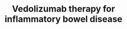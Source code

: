 ---
annotations:
- id: DOID:0050589
  type: Disease Ontology
  value: inflammatory bowel disease
- id: DOID:8577
  type: Disease Ontology
  value: ulcerative colitis
- id: CL:0002139
  parent: native cell
  type: Cell Type Ontology
  value: endothelial cell of vascular tree
- id: DOID:8778
  type: Disease Ontology
  value: Crohn's disease
- id: CL:0000542
  parent: native cell
  type: Cell Type Ontology
  value: lymphocyte
authors:
- Eweitz
citedin: ''
communities: []
description: '"Vedolizumab is a humanized monoclonal antibody with a predominantly
  gastrointestinal effect. It specifically inhibits leucocyte integrin α4β7, thus
  preventing its interaction with mucosal vascular addressin cell adhesion molecule
  1 (MAdCAM-1), which is involved in the migration of lymphocytes from the blood stream
  to the intestinal tissue. Vedolizumab is indicated in the treatment of moderate
  to severe active Crohn''s disease and ulcerative colitis in adult patients with
  poor response, loss of response, or intolerance to conventional treatment or to
  tumour necrosis factor alpha (TNF-α) antagonists."  Inspired by Figure 1 in https://pubmed.ncbi.nlm.nih.gov/31470005/.  Vedolizumab
  is also known by its trade name, Entyvio.'
last-edited: 2025-10-31
ndex: null
organisms:
- Homo sapiens
redirect_from:
- /index.php/Pathway:WP5512
- /instance/WP5512
- /instance/WP5512_r140911
revision: r140911
schema-jsonld:
- '@context': https://schema.org/
  '@id': https://wikipathways.github.io/pathways/WP5512.html
  '@type': Dataset
  creator:
    '@type': Organization
    name: WikiPathways
  description: '"Vedolizumab is a humanized monoclonal antibody with a predominantly
    gastrointestinal effect. It specifically inhibits leucocyte integrin α4β7, thus
    preventing its interaction with mucosal vascular addressin cell adhesion molecule
    1 (MAdCAM-1), which is involved in the migration of lymphocytes from the blood
    stream to the intestinal tissue. Vedolizumab is indicated in the treatment of
    moderate to severe active Crohn''s disease and ulcerative colitis in adult patients
    with poor response, loss of response, or intolerance to conventional treatment
    or to tumour necrosis factor alpha (TNF-α) antagonists."  Inspired by Figure 1
    in https://pubmed.ncbi.nlm.nih.gov/31470005/.  Vedolizumab is also known by its
    trade name, Entyvio.'
  keywords:
  - ICAM1
  - ITGA2
  - ITGA4
  - ITGB1
  - ITGB2
  - ITGB7
  - MADCAM1
  - SELE
  - SELPLG
  - VCAM1
  - Vedolizumab
  license: CC0
  name: Vedolizumab therapy for inflammatory bowel disease
seo: CreativeWork
title: Vedolizumab therapy for inflammatory bowel disease
wpid: WP5512
---